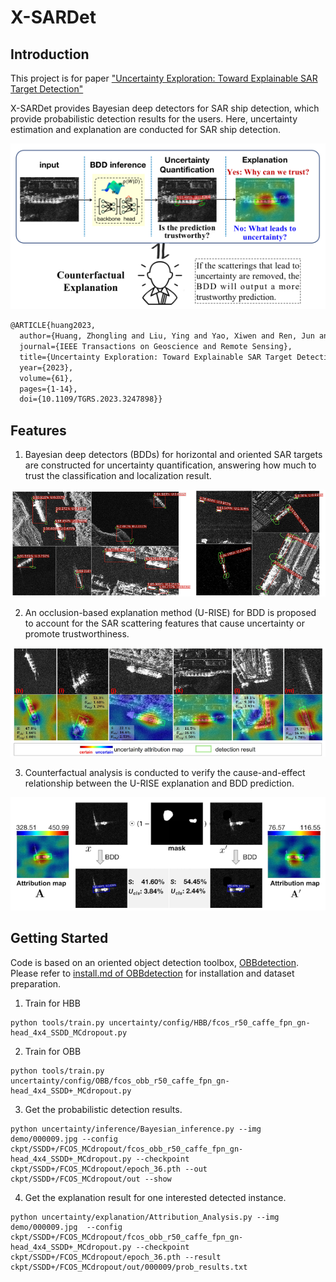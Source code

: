 # X-SARDet

## Introduction
This project is for paper ["Uncertainty Exploration: Toward Explainable SAR Target Detection"](https://ieeexplore.ieee.org/document/10050159)

X-SARDet provides Bayesian deep detectors for SAR ship detection, which provide probabilistic detection results for the users. Here, uncertainty estimation and explanation are conducted for SAR ship detection.

<div align=center>
<img src="https://github.com/XAI4SAR/X-SARDet/blob/main/images/intro.png"/>
</div>


```LaTex
@ARTICLE{huang2023,
  author={Huang, Zhongling and Liu, Ying and Yao, Xiwen and Ren, Jun and Han, Junwei},
  journal={IEEE Transactions on Geoscience and Remote Sensing}, 
  title={Uncertainty Exploration: Toward Explainable SAR Target Detection}, 
  year={2023},
  volume={61},
  pages={1-14},
  doi={10.1109/TGRS.2023.3247898}}
```

## Features
1. Bayesian deep detectors (BDDs) for horizontal and oriented SAR targets are constructed for uncertainty quantification, answering how much to trust the classification and localization result.

<div align=center>
<img width = "800" src="https://github.com/XAI4SAR/X-SARDet/blob/main/images/det.png"/>
</div>

2. An occlusion-based explanation method (U-RISE) for BDD is proposed to account for the SAR scattering features that cause uncertainty or promote trustworthiness.

<div align=center>
<img width = "800" src="https://github.com/XAI4SAR/X-SARDet/blob/main/images/explanation.png"/ >
</div>

3. Counterfactual analysis is conducted to verify the cause-and-effect relationship between the U-RISE explanation and BDD prediction.

<div align=center>
<img width = "800" src="https://github.com/XAI4SAR/X-SARDet/blob/main/images/cont.png"/>
</div>

## Getting Started
Code is based on an oriented object detection toolbox, [OBBdetection](https://github.com/jbwang1997/OBBDetection). Please refer to [install.md of OBBdetection](https://github.com/jbwang1997/OBBDetection/blob/master/docs/install.md) for installation and dataset preparation.

1. Train for HBB
```shell
python tools/train.py uncertainty/config/HBB/fcos_r50_caffe_fpn_gn-head_4x4_SSDD_MCdropout.py
```
2. Train for OBB
```shell
python tools/train.py uncertainty/config/OBB/fcos_obb_r50_caffe_fpn_gn-head_4x4_SSDD+_MCdropout.py
```
3. Get the probabilistic detection results.
```shell
python uncertainty/inference/Bayesian_inference.py --img demo/000009.jpg --config ckpt/SSDD+/FCOS_MCdropout/fcos_obb_r50_caffe_fpn_gn-head_4x4_SSDD+_MCdropout.py --checkpoint ckpt/SSDD+/FCOS_MCdropout/epoch_36.pth --out ckpt/SSDD+/FCOS_MCdropout/out --show
```
4. Get the explanation result for one interested detected instance.
```shell
python uncertainty/explanation/Attribution_Analysis.py --img demo/000009.jpg  --config ckpt/SSDD+/FCOS_MCdropout/fcos_obb_r50_caffe_fpn_gn-head_4x4_SSDD+_MCdropout.py --checkpoint ckpt/SSDD+/FCOS_MCdropout/epoch_36.pth --result ckpt/SSDD+/FCOS_MCdropout/out/000009/prob_results.txt
```

